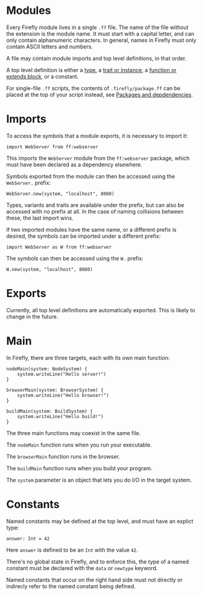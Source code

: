 # Modules

Every Firefly module lives in a single `.ff` file. The name of the file without the extension is the module name. It must start with a capital letter, and can only contain alphanumeric characters. In general, names in Firefly must only contain ASCII letters and numbers.

A file may contain module imports and top level definitions, in that order.

A top level definition is either a [type](user-defined-types), a [trait or instance](traits-and-instances), a [function or extends block](functions-and-methods), or a constant.

For single-file `.ff` scripts, the contents of `.firefly/package.ff` can be placed at the top of your script instead, see [Packages and depdendencies](packages-and-dependencies).


# Imports

To access the symbols that a module exports, it is necessary to import it:

```firefly
import WebServer from ff:webserver
```

This imports the `WebServer` module from the `ff:webserver` package, which must have been declared as a dependency elsewhere.

Symbols exported from the module can then be accessed using the `WebServer.` prefix:

```firefly
WebServer.new(system, "localhost", 8080)
```

Types, variants and traits are available under the prefix, but can also be accessed with no prefix at all. In the case of naming collisions between these, the last import wins.

If two imported modules have the same name, or a different prefix is desired, the symbols can be imported under a different prefix:

```firefly
import WebServer as W from ff:webserver
```

The symbols can then be accessed using the `W.` prefix:

```firefly
W.new(system, "localhost", 8080)
```


# Exports

Currently, all top level definitions are automatically exported. This is likely to change in the future.


# Main

In Firefly, there are three targets, each with its own main function:

```firefly
nodeMain(system: NodeSystem) {
    system.writeLine("Hello server!")
}

browserMain(system: BrowserSystem) {
    system.writeLine("Hello browser!")
}

buildMain(system: BuildSystem) {
    system.writeLine("Hello build!")
}
```

The three main functions may coexist in the same file.

The `nodeMain` function runs when you run your executable.

The `browserMain` function runs in the browser.

The `buildMain` function runs when you build your program.

The `system` parameter is an object that lets you do I/O in the target system.


# Constants

Named constants may be defined at the top level, and must have an explict type:

```firefly
answer: Int = 42
```

Here `answer` is defined to be an `Int` with the value `42`.

There's no global state in Firefly, and to enforce this, the type of a named constant must be declared with the `data` or `newtype` keyword.

Named constants that occur on the right hand side must not directly or indirecly refer to the named constant being defined.
